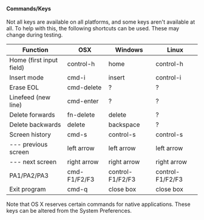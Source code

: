 #### Commands/Keys
Not all keys are available on all platforms, and some keys aren't available at all. To help with this, the following shortcuts can be used. These may change during testing.

| Function                  | OSX             | Windows         | Linux           |
|---------------------------|-----------------|-----------------|-----------------|
|Home (first input field)   | control-h       | home            | control-h       |
|Insert mode                | cmd-i           | insert          | control-i       |
|Erase EOL                  | cmd-delete      | ?               | ?               |
|Linefeed (new line)        | cmd-enter       | ?               | ?               |
|Delete forwards            | fn-delete       | delete          | ?               | 
|Delete backwards           | delete          | backspace       | ?               | 
|Screen history             | cmd-s           | control-s       | control-s       | 
|  --- previous screen      | left arrow      | left arrow      | left arrow      |
|  --- next screen          | right arrow     | right arrow     | right arrow     |
|PA1/PA2/PA3                | cmd-F1/F2/F3    | control-F1/F2/F3| control-F1/F2/F3|
|Exit program               | cmd-q           | close box       | close box       |

Note that OS X reserves certain commands for native applications. These keys can be altered from the System Preferences.

